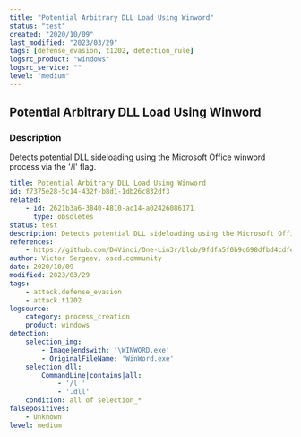 ```yaml
---
title: "Potential Arbitrary DLL Load Using Winword"
status: "test"
created: "2020/10/09"
last_modified: "2023/03/29"
tags: [defense_evasion, t1202, detection_rule]
logsrc_product: "windows"
logsrc_service: ""
level: "medium"
---
```


## Potential Arbitrary DLL Load Using Winword

### Description

Detects potential DLL sideloading using the Microsoft Office winword process via the '/l' flag.

```yml
title: Potential Arbitrary DLL Load Using Winword
id: f7375e28-5c14-432f-b8d1-1db26c832df3
related:
    - id: 2621b3a6-3840-4810-ac14-a02426086171
      type: obsoletes
status: test
description: Detects potential DLL sideloading using the Microsoft Office winword process via the '/l' flag.
references:
    - https://github.com/D4Vinci/One-Lin3r/blob/9fdfa5f0b9c698dfbd4cdfe7d2473192777ae1c6/one_lin3r/core/liners/windows/cmd/dll_loader_word.py
author: Victor Sergeev, oscd.community
date: 2020/10/09
modified: 2023/03/29
tags:
    - attack.defense_evasion
    - attack.t1202
logsource:
    category: process_creation
    product: windows
detection:
    selection_img:
        - Image|endswith: '\WINWORD.exe'
        - OriginalFileName: 'WinWord.exe'
    selection_dll:
        CommandLine|contains|all:
            - '/l '
            - '.dll'
    condition: all of selection_*
falsepositives:
    - Unknown
level: medium

```
